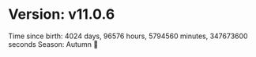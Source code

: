 # Version: v11.0.6
Time since birth: 4024 days, 96576 hours, 5794560 minutes, 347673600 seconds
Season: Autumn 🍁
